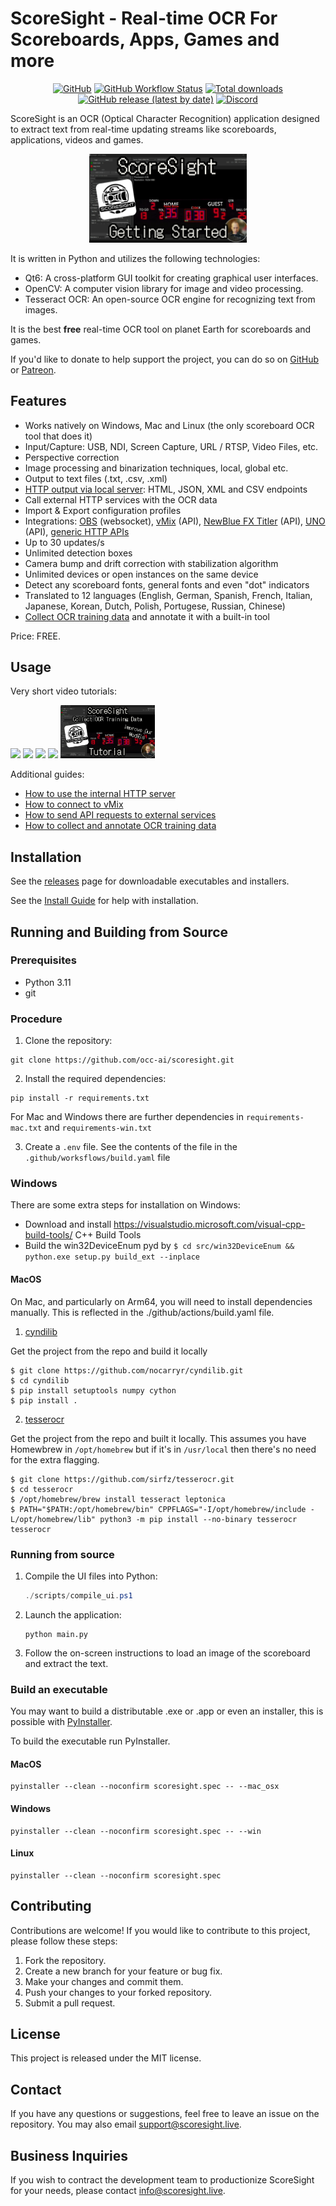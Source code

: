 # ScoreSight - Real-time OCR For Scoreboards, Apps, Games and more

<div align="center">

[![GitHub](https://img.shields.io/github/license/occ-ai/scoresight)](https://github.com/occ-ai/scoresight/blob/main/LICENSE)
[![GitHub Workflow Status](https://img.shields.io/github/actions/workflow/status/occ-ai/scoresight/build.yaml)](https://github.com/occ-ai/scoresight/actions/workflows/build.yaml)
[![Total downloads](https://img.shields.io/github/downloads/occ-ai/scoresight/total)](https://github.com/occ-ai/scoresight/releases)
[![GitHub release (latest by date)](https://img.shields.io/github/v/release/occ-ai/scoresight)](https://github.com/occ-ai/scoresight/releases)
[![Discord](https://img.shields.io/discord/1200229425141252116)](https://discord.gg/8pG2tC923N)

</div>

ScoreSight is an OCR (Optical Character Recognition) application designed to extract text from real-time updating streams like scoreboards, applications, videos and games.

<div align="center">
<a href="https://youtu.be/wMNolI0w0tE" target="_blank"><img src="./docs/scoresight_getting_started.png" width="50%"/></a>
</div>

It is written in Python and utilizes the following technologies:

- Qt6: A cross-platform GUI toolkit for creating graphical user interfaces.
- OpenCV: A computer vision library for image and video processing.
- Tesseract OCR: An open-source OCR engine for recognizing text from images.

It is the best **free** real-time OCR tool on planet Earth for scoreboards and games.

If you'd like to donate to help support the project, you can do so on [GitHub](https://github.com/sponsors/royshil) or [Patreon](https://www.patreon.com/RoyShilkrot).

## Features

- Works natively on Windows, Mac and Linux (the only scoreboard OCR tool that does it)
- Input/Capture: USB, NDI, Screen Capture, URL / RTSP, Video Files, etc.
- Perspective correction
- Image processing and binarization techniques, local, global etc.
- Output to text files (.txt, .csv, .xml)
- [HTTP output via local server](docs/http_server.md): HTML, JSON, XML and CSV endpoints
- Call external HTTP services with the OCR data
- Import & Export configuration profiles
- Integrations: [OBS](https://obsproject.com/) (websocket), [vMix](docs/vmix.md) (API), [NewBlue FX Titler](https://newbluefx.com/titler-live) (API), [UNO](https://www.overlays.uno/) (API), [generic HTTP APIs](docs/out_api.md)
- Up to 30 updates/s
- Unlimited detection boxes
- Camera bump and drift correction with stabilization algorithm
- Unlimited devices or open instances on the same device
- Detect any scoreboard fonts, general fonts and even "dot" indicators
- Translated to 12 languages (English, German, Spanish, French, Italian, Japanese, Korean, Dutch, Polish, Portugese, Russian, Chinese)
- [Collect OCR training data](docs/data_annotation.md) and annotate it with a built-in tool

Price: FREE.

## Usage

Very short video tutorials:

<div>
<a href="https://youtu.be/wMNolI0w0tE" target="_blank"><img src="docs/image-16.png" width="30%"/></a>
<a href="https://youtu.be/ACY4-yT3x84" target="_blank"><img src="docs/image-17.png" width="30%"/></a>
<a href="https://youtu.be/yowoYzBWrps" target="_blank"><img src="docs/image-18.png" width="30%"/></a>
<a href="https://youtu.be/ptR-Yh5FSPg" target="_blank"><img src="docs/image-19.png" width="30%"/></a>
<a href="https://youtu.be/QO76EFmJ7Ig" target="_blank"><img src="docs/image-23.png" width="30%"/></a>
</div>

Additional guides:

- [How to use the internal HTTP server](docs/http_server.md)
- [How to connect to vMix](docs/vmix.md)
- [How to send API requests to external services](docs/out_api.md)
- [How to collect and annotate OCR training data](docs/data_annotation.md)

## Installation

See the [releases](https://github.com/occ-ai/scoresight/releases) page for downloadable executables and installers.

See the [Install Guide](docs/INSTALL.md) for help with installation.

## Running and Building from Source

### Prerequisites

- Python 3.11
- git

### Procedure

1. Clone the repository:

  ```shell
  git clone https://github.com/occ-ai/scoresight.git
  ```

2. Install the required dependencies:

  ```shell
  pip install -r requirements.txt
  ```

For Mac and Windows there are further dependencies in `requirements-mac.txt` and `requirements-win.txt`

3. Create a `.env` file. See the contents of the file in the `.github/worksflows/build.yaml` file

### Windows

There are some extra steps for installation on Windows:
 - Download and install https://visualstudio.microsoft.com/visual-cpp-build-tools/ C++ Build Tools
 - Build the win32DeviceEnum pyd by `$ cd src/win32DeviceEnum && python.exe setup.py build_ext --inplace`

#### MacOS

On Mac, and particularly on Arm64, you will need to install dependencies manually.
This is reflected in the ./github/actions/build.yaml file.

1. [cyndilib](https://github.com/nocarryr/cyndilib)

Get the project from the repo and build it locally
```
$ git clone https://github.com/nocarryr/cyndilib.git
$ cd cyndilib
$ pip install setuptools numpy cython
$ pip install .
```

2. [tesserocr](https://github.com/sirfz/tesserocr)

Get the project from the repo and built it locally.
This assumes you have Homewbrew in `/opt/homebrew` but if it's in `/usr/local` then there's no need for the extra flagging.

```
$ git clone https://github.com/sirfz/tesserocr.git
$ cd tesserocr
$ /opt/homebrew/brew install tesseract leptonica
$ PATH="$PATH:/opt/homebrew/bin" CPPFLAGS="-I/opt/homebrew/include -L/opt/homebrew/lib" python3 -m pip install --no-binary tesserocr tesserocr
```

### Running from source

1. Compile the UI files into Python:

    ```powershell
    ./scripts/compile_ui.ps1
    ```

1. Launch the application:

    ```shell
    python main.py
    ```

1. Follow the on-screen instructions to load an image of the scoreboard and extract the text.

### Build an executable

You may want to build a distributable .exe or .app or even an installer, this is possible with [PyInstaller](https://github.com/pyinstaller/pyinstaller).

To build the executable run PyInstaller.

#### MacOS

```
pyinstaller --clean --noconfirm scoresight.spec -- --mac_osx
```

#### Windows

```
pyinstaller --clean --noconfirm scoresight.spec -- --win
```

#### Linux

```
pyinstaller --clean --noconfirm scoresight.spec
```


## Contributing

Contributions are welcome! If you would like to contribute to this project, please follow these steps:

1. Fork the repository.
2. Create a new branch for your feature or bug fix.
3. Make your changes and commit them.
4. Push your changes to your forked repository.
5. Submit a pull request.

## License

This project is released under the MIT license.

## Contact

If you have any questions or suggestions, feel free to leave an issue on the repository.
You may also email [support@scoresight.live](mailto:support@scoresight.live).

## Business Inquiries

If you wish to contract the development team to productionize ScoreSight for your needs,
please contact [info@scoresight.live](mailto:info@scoresight.live).
